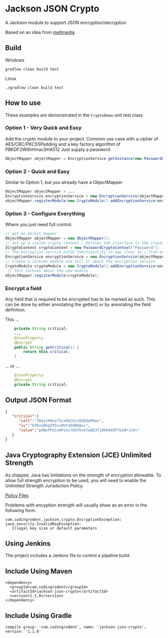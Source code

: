
# Jackson JSON Crypto

A Jackson module to support JSON encryption/decryption 

Based on an idea from [meltmedia](https://github.com/meltmedia/jackson-crypto)

## Build

Windows
```
gradlew clean build test
```
Linux
```
./gradlew clean build test
```
## How to use

These examples are demonstrated in the ```CryptoDemo``` unit test class

### Option 1 - Very Quick and Easy

Add the crypto module to your project. Common use case with a cipher of AES/CBC/PKCS5Padding and a key factory algorithm of PBKDF2WithHmacSHA512
Just supply a password.

```java
ObjectMapper objectMapper = EncryptionService.getInstance(new PasswordCryptoContext("Password1"));
```


### Option 2 - Quick and Easy

Similar to Option 1, but you already have a ObjectMapper 

```java
ObjectMapper objectMapper = ...
EncryptionService encryptionService = new EncryptionService(objectMapper, new PasswordCryptoContext("Password1"));
objectMapper.registerModule(new CryptoModule().addEncryptionService(encryptionService));
```


### Option 3 - Configure Everything

Where you just need full control. 

```java
// get an object mapper
ObjectMapper objectMapper = new ObjectMapper();
// set up a custom crypto context - Defines teh interface to the crypto algorithms used
ICryptoContext cryptoContext = new PasswordCryptoContext("Password");
// The encryption service holds functionality to map clear to / from encrypted JSON
EncryptionService encryptionService = new EncryptionService(objectMapper, cryptoContext);
// Create a Jackson module and tell it about the encryption service
CryptoModule cryptoModule = new CryptoModule().addEncryptionService(encryptionService);
 // Tell Jackson about the new module
objectMapper.registerModule(cryptoModule);
```


### Encrypt a field

Any field that is required to be encrypted has to be marked as such.  This can be done by either annotating the getter() or 
by annotating the field definition.

This ...

```java
    private String critical;
    ...
    @JsonProperty
    @Encrypt
    public String getCritical() {
        return this.critical;
    }
```

... or ...

```java
    @JsonProperty
    @Encrypt
    private String critical;
```

## Output JSON Format
```json
{  
   "critical":{  
      "salt":"IRqsz99no75sx9SCGrzOSEdoMVw=",
      "iv":"bfKvxBhq7X5su9VtvDdOGQ==",
      "value":"pXWsFPzCnmPieitbGfkvofeQE3fj0Kb4mSP7e28+Jc0="
   }
}
```

## Java Cryptography Extension (JCE) Unlimited Strength

As shipped, Java has limitations on the strength of encryption allowable.  To allow full strength encryption to be used, you will need to
enable the Unlimited Strength Jurisdiction Policy.

[Policy Files](http://www.oracle.com/technetwork/java/javase/downloads/jce8-download-2133166.html)

Problems with encyption strength will usually show as an error in the following form.
```
com.codingrodent.jackson.crypto.EncryptionException: java.security.InvalidKeyException: 
   Illegal key size or default parameters
```

## Using Jenkins

The project includes a Jenkins file to control a pipeline build.

## Include Using Maven
```
<dependency>
  <groupId>com.codingrodent</groupId>
  <artifactId>jackson-json-crypto</artifactId>
  <version>1.1.0</version>
</dependency>
```

## Include Using Gradle

```
compile group: 'com.codingrodent', name: 'jackson-json-crypto', version: '1.1.0'
```

